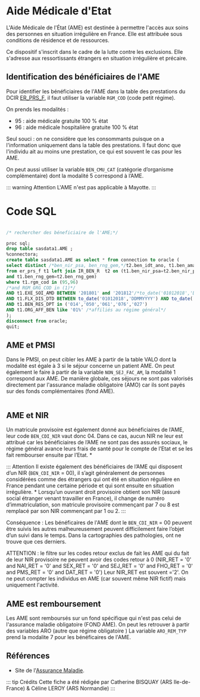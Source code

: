 # Aide Médicale d'Etat
<!-- SPDX-License-Identifier: MPL-2.0 -->

L'Aide Médicale de l'État (AME) est destinée à permettre l'accès aux soins des personnes en situation irrégulière en France. 
Elle est attribuée sous conditions de résidence et de ressources.

Ce dispositif s'inscrit dans le cadre de la lutte contre les exclusions. 
Elle s'adresse aux ressortissants étrangers en situation irrégulière et précaire.


## Identification des bénéficiaires de l'AME

Pour identifier les bénéficiaires de l'AME dans la table des prestations du DCIR [ER_PRS_F](../tables/DCIR/ER_PRS_F.md),
 il faut utiliser la variable `RGM_COD` (code petit régime). 

On prends les modalités : 
- 95 : aide médicale gratuite 100 % état
- 96 : aide médicale hospitalière gratuite 100 % état

Seul souci : on ne considère que les consommants puisque on a l'information uniquement dans la table des prestations. 
Il faut donc que l'individu ait au moins une prestation, ce qui est souvent le cas pour les AME. 

On peut aussi utiliser la variable `BEN_CMU_CAT` (catégorie d’organisme complémentaire) dont la modalité 5 correspond à l’AME.

::: warning Attention
L'AME n'est pas applicable à Mayotte.
:::

# Code SQL 
```sql

/* rechercher des béneficiaire de l'AME;*/

proc sql;
drop table sasdata1.AME ;
%connectora;
create table sasdata1.AME as select * from connection to oracle (
select distinct /*ben_nir_psa, ben_rng_gem,*/t2.ben_idt_ano, t1.ben_ama_cod, t1.ben_sex_cod
from er_prs_f t1 left join IR_BEN_R  t2 on (t1.ben_nir_psa=t2.ben_nir_psa
and t1.ben_rng_gem=t2.ben_rng_gem)
where t1.rgm_cod in (95,96)
/*and RGM_GRG_COD in (1)*/
AND t1.EXE_SOI_AMD BETWEEN '201801' and '201812'/*to_date('01012018','DDMMYYYY') AND to_date('31122018','DDMMYYYY')*/
AND t1.FLX_DIS_DTD BETWEEN to_date('01012018','DDMMYYYY') AND to_date('31032019','DDMMYYYY')
AND t1.BEN_RES_DPT in ('014','050','061','076','027')
AND t1.ORG_AFF_BEN like '01%' /*affiliés au régime général*/
);
disconnect from oracle;
quit;

```
## AME et PMSI 

Dans le PMSI, on peut cibler les AME à partir de la table VALO  dont la modalité est égale à 3 si le séjour concerne un patient AME. 
On peut également le faire à partir de la variable `NON_SEJ_FAC_AM`, la modalité 1 correspond aux AME.
De manière globale, ces séjours ne sont pas valorisés directement par l'assurance maladie obligatoire (AMO) car ils sont payés sur des fonds complémentaires (fond AME).


```sql

```

## AME et NIR 

Un matricule provisoire est également donné aux bénéficiaires de l’AME, leur code `BEN_CDI_NIR` vaut donc 04. 
Dans ce cas, aucun NIR ne leur est attribué car les bénéficiaires de l’AME ne sont pas des assurés sociaux, le régime général avance leurs frais de santé pour le compte de l’Etat et se les fait rembourser ensuite par l’Etat. *

::: Attention 
Il existe également des bénéficiaires de l’AME qui disposent d’un NIR (`BEN_CDI_NIR` = 00), il s’agit généralement de personnes considérées comme des étrangers qui ont été en situation régulière en France pendant une certaine période et qui sont ensuite en situation irrégulière. *
Lorsqu’un ouvrant droit provisoire obtient son NIR (assuré social étranger venant travailler en France), il change de numéro d’immatriculation, son matricule provisoire commençant par 7 ou 8 est remplacé par son NIR commençant par 1 ou 2. 
:::

Conséquence : Les bénéficaires de l'AME dont le `BEN_CDI_NIR` = 00 peuvent être suivis les autres malheureusement peuvent difficilement faire l’objet d’un suivi dans le temps.
Dans la cartographies des pathologies, ont ne trouve que ces derniers.

ATTENTION : le filtre sur les codes retour exclus de fait les AME qui du fait de leur NIR provisoire ne peuvent avoir des codes retour à 0 (NIR_RET = '0' and NAI_RET = '0' and SEX_RET = '0' and SEJ_RET = '0' and FHO_RET = '0'  and PMS_RET = '0' and DAT_RET = '0')
Leur NIR_RET est souvent ='2'. 
On ne peut compter les individus en AME (car souvent même NIR fictif) mais uniquement l'activité. 


## AME est remboursement 

Les AME sont remboursés sur un fond spécifique qui n'est pas celui de l'assurance maladie obligatoire (FOND AME). On peut les retrouver à partir des variables ARO (autre que régime obligatoire )
La variable `ARO_REM_TYP` prend la modalite 7 pour les bénéficaires de l'AME.


## Références

- Site de l'[Assurance Maladie](https://www.ameli.fr/assure/droits-demarches/situations-particulieres/situation-irreguliere-ame).

::: tip Crédits
Cette fiche a été rédigée par Catherine BISQUAY (ARS Ile-de-France) & Céline LEROY (ARS Normandie)
:::
